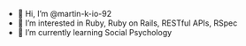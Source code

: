 - 👋 Hi, I’m @martin-k-io-92
- 👀 I’m interested in Ruby, Ruby on Rails, RESTful APIs, RSpec
- 🌱 I’m currently learning Social Psychology

<!---
martin-k-io-92/martin-k-io-92 is a ✨ special ✨ repository because its `README.md` (this file) appears on your GitHub profile.
You can click the Preview link to take a look at your changes.
--->
